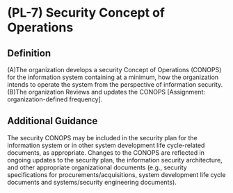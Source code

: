 
# (PL-7) Security Concept of Operations

## Definition

(A)The organization develops a security Concept of Operations (CONOPS) for the information system containing at a minimum, how the organization intends to operate the system from the perspective of information security.
(B)The organization Reviews and updates the CONOPS [Assignment: organization-defined frequency].

## Additional Guidance

The security CONOPS may be included in the security plan for the information system or in other system development life cycle-related documents, as appropriate. Changes to the CONOPS are reflected in ongoing updates to the security plan, the information security architecture, and other appropriate organizational documents (e.g., security specifications for procurements/acquisitions, system development life cycle documents and systems/security engineering documents).
